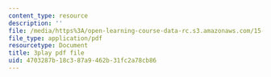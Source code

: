 ```yaml
---
content_type: resource
description: ''
file: /media/https%3A/open-learning-course-data-rc.s3.amazonaws.com/15-s08-fintech-shaping-the-financial-world-spring-2020/4703287b18c387a9462b31fc2a78cb86_4FGNLl9Btfw.pdf
file_type: application/pdf
resourcetype: Document
title: 3play pdf file
uid: 4703287b-18c3-87a9-462b-31fc2a78cb86
---
```

